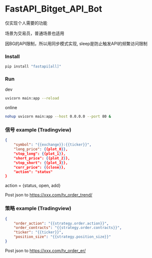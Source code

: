 # FastAPI_Bitget_API_Bot

仅实现个人需要的功能

场景为交易员，普通场景也适用

因BG的API限制，所以用同步模式实现, sleep是防止触发API的频繁访问限制


### Install

```sh
pip install "fastapi[all]"
```

### Run 
dev

```sh
uvicorn main:app --reload
```

online

```sh
nohup uvicorn main:app --host 0.0.0.0 --port 80 &
```


### 信号 example (Tradingview)

```json
{
    "symbol": "{{exchange}}:{{ticker}}",
    "long_price": {{plot_0}},
    "stop_long": {{plot_1}},
    "short_price": {{plot_2}},
    "stop_short": {{plot_3}},
    "curr_price": {{close}},
    "action": "status"
}
```

action = {status, open, add}

Post json to https://xxx.com/tv_order_trend/


### 策略 example (Tradingview)

```json
{
    "order_action": "{{strategy.order.action}}",
    "order_contracts": "{{strategy.order.contracts}}",
    "ticker": "{{ticker}}",
    "position_size": "{{strategy.position_size}}"
}
```

Post json to https://xxx.com/tv_order_er/


